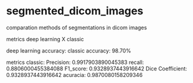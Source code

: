 # segmented_dicom_images
comparation methods of segmentations in dicom images

metrics deep learning X classic

deep learning accuracy:
classic accuracy: 98.70%

metrics classic:
Precision: 0.9917903890045383
recall: 0.8806000455384088
F1_score: 0.9328937443916642
Dice Coefficient: 0.9328937443916642
acuracia: 0.9870080158209346  


